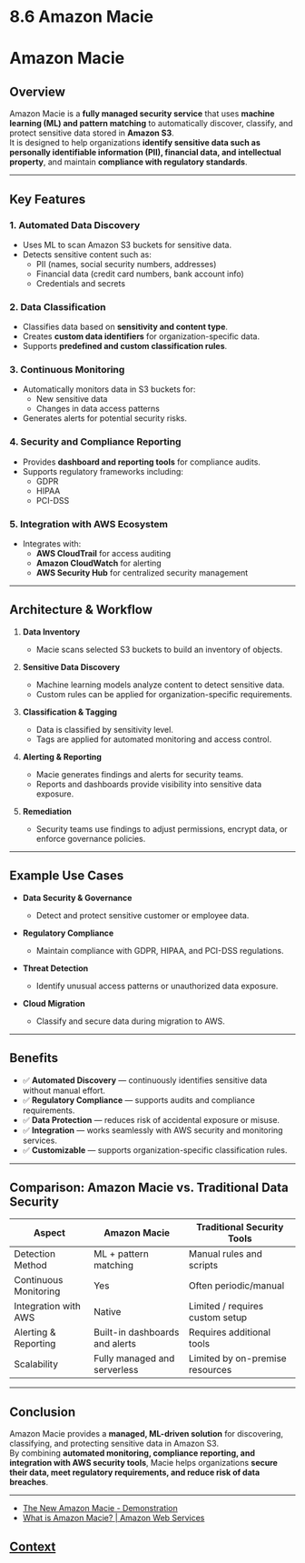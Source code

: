 # 8.6 Amazon Macie 

# Amazon Macie

## Overview
Amazon Macie is a **fully managed security service** that uses **machine learning (ML) and pattern matching** to automatically discover, classify, and protect sensitive data stored in **Amazon S3**.  
It is designed to help organizations **identify sensitive data such as personally identifiable information (PII), financial data, and intellectual property**, and maintain **compliance with regulatory standards**.

---

## Key Features

### 1. Automated Data Discovery
- Uses ML to scan Amazon S3 buckets for sensitive data.  
- Detects sensitive content such as:
  - PII (names, social security numbers, addresses)  
  - Financial data (credit card numbers, bank account info)  
  - Credentials and secrets  

### 2. Data Classification
- Classifies data based on **sensitivity and content type**.  
- Creates **custom data identifiers** for organization-specific data.  
- Supports **predefined and custom classification rules**.  

### 3. Continuous Monitoring
- Automatically monitors data in S3 buckets for:
  - New sensitive data
  - Changes in data access patterns  
- Generates alerts for potential security risks.  

### 4. Security and Compliance Reporting
- Provides **dashboard and reporting tools** for compliance audits.  
- Supports regulatory frameworks including:
  - GDPR
  - HIPAA
  - PCI-DSS  

### 5. Integration with AWS Ecosystem
- Integrates with:
  - **AWS CloudTrail** for access auditing  
  - **Amazon CloudWatch** for alerting  
  - **AWS Security Hub** for centralized security management  

---

## Architecture & Workflow

1. **Data Inventory**
   - Macie scans selected S3 buckets to build an inventory of objects.  

2. **Sensitive Data Discovery**
   - Machine learning models analyze content to detect sensitive data.  
   - Custom rules can be applied for organization-specific requirements.  

3. **Classification & Tagging**
   - Data is classified by sensitivity level.  
   - Tags are applied for automated monitoring and access control.  

4. **Alerting & Reporting**
   - Macie generates findings and alerts for security teams.  
   - Reports and dashboards provide visibility into sensitive data exposure.  

5. **Remediation**
   - Security teams use findings to adjust permissions, encrypt data, or enforce governance policies.  

---

## Example Use Cases

- **Data Security & Governance**
  - Detect and protect sensitive customer or employee data.  

- **Regulatory Compliance**
  - Maintain compliance with GDPR, HIPAA, and PCI-DSS regulations.  

- **Threat Detection**
  - Identify unusual access patterns or unauthorized data exposure.  

- **Cloud Migration**
  - Classify and secure data during migration to AWS.  

---

## Benefits

- ✅ **Automated Discovery** — continuously identifies sensitive data without manual effort.  
- ✅ **Regulatory Compliance** — supports audits and compliance requirements.  
- ✅ **Data Protection** — reduces risk of accidental exposure or misuse.  
- ✅ **Integration** — works seamlessly with AWS security and monitoring services.  
- ✅ **Customizable** — supports organization-specific classification rules.  

---

## Comparison: Amazon Macie vs. Traditional Data Security

| Aspect                  | Amazon Macie                    | Traditional Security Tools          |
|--------------------------|---------------------------------|------------------------------------|
| Detection Method         | ML + pattern matching           | Manual rules and scripts           |
| Continuous Monitoring    | Yes                             | Often periodic/manual             |
| Integration with AWS     | Native                          | Limited / requires custom setup   |
| Alerting & Reporting     | Built-in dashboards and alerts  | Requires additional tools          |
| Scalability              | Fully managed and serverless    | Limited by on-premise resources    |

---

## Conclusion
Amazon Macie provides a **managed, ML-driven solution** for discovering, classifying, and protecting sensitive data in Amazon S3.  
By combining **automated monitoring, compliance reporting, and integration with AWS security tools**, Macie helps organizations **secure their data, meet regulatory requirements, and reduce risk of data breaches**.

---

 
 * [The New Amazon Macie - Demonstration](https://www.youtube.com/watch?v=8piwEQJJXdo)
 * [What is Amazon Macie? | Amazon Web Services](https://www.youtube.com/watch?v=RR4MtDl09Vk)
 
 
 ## [Context](./../context.md)
